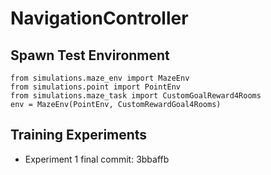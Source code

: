 # NavigationController

## Spawn Test Environment
```
from simulations.maze_env import MazeEnv
from simulations.point import PointEnv
from simulations.maze_task import CustomGoalReward4Rooms
env = MazeEnv(PointEnv, CustomRewardGoal4Rooms)
```

## Training Experiments

- Experiment 1 final commit: 3bbaffb
